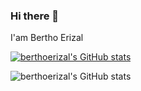 ### Hi there 👋
I'am Bertho Erizal

[![berthoerizal's GitHub stats](https://github-readme-stats.vercel.app/api?username=berthoerizal)](https://github.com/berthoerizal/github-readme-stats)

![berthoerizal's GitHub stats](https://github-readme-stats.vercel.app/api?username=berthoerizal&show_icons=true)


